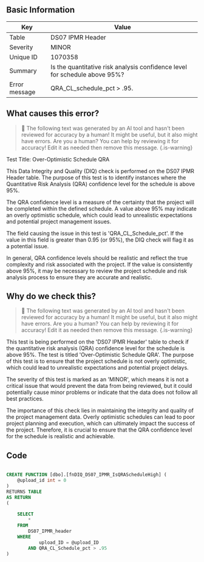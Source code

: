 ## Basic Information
| Key         | Value          |
|-------------|----------------|
| Table       | DS07 IPMR Header |
| Severity    | MINOR |
| Unique ID   | 1070358   |
| Summary     | Is the quantitative risk analysis confidence level for schedule above 95%? |
| Error message | QRA_CL_schedule_pct > .95. |

## What causes this error?

> :robot: The following text was generated by an AI tool and hasn't been reviewed for accuracy by a human! It might be useful, but it also might have errors. Are you a human? You can help by reviewing it for accuracy! Edit it as needed then remove this message.
{.is-warning}

Test Title: Over-Optimistic Schedule QRA

This Data Integrity and Quality (DIQ) check is performed on the DS07 IPMR Header table. The purpose of this test is to identify instances where the Quantitative Risk Analysis (QRA) confidence level for the schedule is above 95%. 

The QRA confidence level is a measure of the certainty that the project will be completed within the defined schedule. A value above 95% may indicate an overly optimistic schedule, which could lead to unrealistic expectations and potential project management issues.

The field causing the issue in this test is 'QRA_CL_Schedule_pct'. If the value in this field is greater than 0.95 (or 95%), the DIQ check will flag it as a potential issue. 

In general, QRA confidence levels should be realistic and reflect the true complexity and risk associated with the project. If the value is consistently above 95%, it may be necessary to review the project schedule and risk analysis process to ensure they are accurate and realistic.
## Why do we check this?

> :robot: The following text was generated by an AI tool and hasn't been reviewed for accuracy by a human! It might be useful, but it also might have errors. Are you a human? You can help by reviewing it for accuracy! Edit it as needed then remove this message.
{.is-warning}

This test is being performed on the 'DS07 IPMR Header' table to check if the quantitative risk analysis (QRA) confidence level for the schedule is above 95%. The test is titled 'Over-Optimistic Schedule QRA'. The purpose of this test is to ensure that the project schedule is not overly optimistic, which could lead to unrealistic expectations and potential project delays.

The severity of this test is marked as an 'MINOR', which means it is not a critical issue that would prevent the data from being reviewed, but it could potentially cause minor problems or indicate that the data does not follow all best practices. 

The importance of this check lies in maintaining the integrity and quality of the project management data. Overly optimistic schedules can lead to poor project planning and execution, which can ultimately impact the success of the project. Therefore, it is crucial to ensure that the QRA confidence level for the schedule is realistic and achievable.
## Code

```sql

CREATE FUNCTION [dbo].[fnDIQ_DS07_IPMR_IsQRAScheduleHigh] (
	@upload_id int = 0
)
RETURNS TABLE
AS RETURN
(
	
	SELECT 
		*
	FROM
		DS07_IPMR_header
	WHERE
			upload_ID = @upload_ID
		AND QRA_CL_Schedule_pct > .95
)
```
